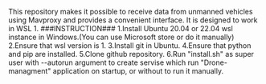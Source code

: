 This repository makes it possible to receive data from unmanned vehicles using Mavproxy and provides a convenient interface.
It is designed to work in WSL 1.
###INSTRUCTION###
1.Install Ubuntu 20.04 or 22.04 wsl instance in Windows.(You can use Microsoft store or do it manually)
2.Ensure that wsl version is 1.
3.Install git in Ubuntu.
4.Ensure that python and pip are installed.
5.Clone github repository.
6.Run "install.sh" as super user with --autorun argument to create servise which run "Drone-managment" application on startup, or without to run it manually. 
